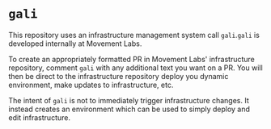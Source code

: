 # `gali`
This repository uses an infrastructure management system call `gali`.`gali` is developed internally at Movement Labs.

To create an appropriately formatted PR in Movement Labs' infrastructure repository, comment `gali` with any additional text you want on a PR. You will then be direct to the infrastructure repository deploy you dynamic environment, make updates to infrastructure, etc.

The intent of `gali` is not to immediately trigger infrastructure changes. It instead creates an environment which can be used to simply deploy and edit infrastructure.